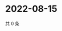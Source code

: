 # 2022-08-15

共 0 条

<!-- BEGIN WEIBO -->
<!-- 最后更新时间 Mon Aug 15 2022 06:01:02 GMT+0800 (China Standard Time) -->

<!-- END WEIBO -->
